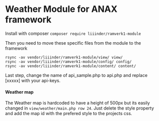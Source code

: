 Weather Module for ANAX framework
=================================

Install with composer `composer require liiinder/ramverk1-module`

Then you need to move these specific files from the module to the framework

    rsync -av vendor/liiinder/ramverk1-module/view/ view/
    rsync -av vendor/liiinder/ramverk1-module/config/ config/
    rsync -av vendor/liiinder/ramverk1-module/content/ content/

Last step, change the name of api_sample.php to api.php and replace \[xxxxx\] with your api-keys.

#### Weather map
The Weather map is hardcoded to have a height of 500px but its easily changed in `view/weather/main.php row 24`.
Just delete the style property and add the map id with the prefered style to the projects css.